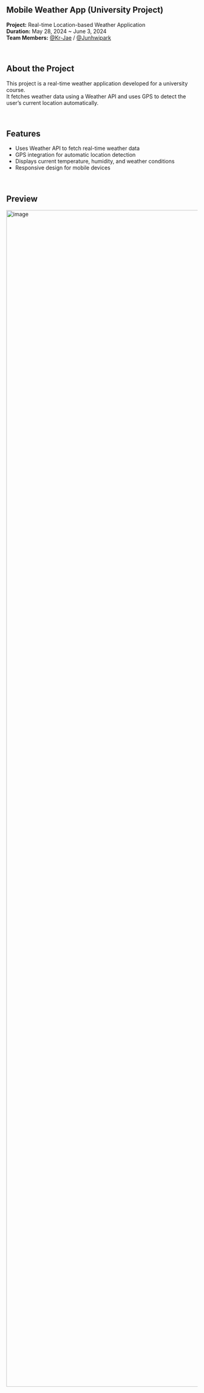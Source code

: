 ## Mobile Weather App (University Project)

**Project:** Real-time Location-based Weather Application  
**Duration:** May 28, 2024 ~ June 3, 2024  
**Team Members:** [@Kr-Jae](https://github.com/Kr-Jae) / [@Junhwipark](https://github.com/Junhwipark)

<br>

## About the Project

This project is a real-time weather application developed for a university course.  
It fetches weather data using a Weather API and uses GPS to detect the user’s current location automatically.

<br>

## Features

- Uses Weather API to fetch real-time weather data  
- GPS integration for automatic location detection  
- Displays current temperature, humidity, and weather conditions  
- Responsive design for mobile devices

<br>

## Preview

<img width="1440" height="3088" alt="image" src="https://github.com/user-attachments/assets/406adbe2-64f5-4b59-9cc6-255cb2779dc4" />

